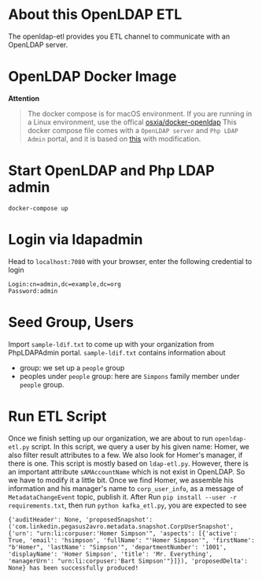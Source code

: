 # About this OpenLDAP ETL
The openldap-etl provides you ETL channel to communicate with an OpenLDAP server.

# OpenLDAP Docker Image
**Attention**
> The docker compose is for macOS environment. If you are running in a Linux environment, use the offical [osxia/docker-openldap](https://github.com/osixia/docker-openldap)
This docker compose file comes with a `OpenLDAP server` and `Php LDAP Admin` portal, and it is based on [this](https://gist.github.com/thomasdarimont/d22a616a74b45964106461efb948df9c) with modification. 

# Start OpenLDAP and Php LDAP admin
```
docker-compose up 
```
# Login via ldapadmin
Head to `localhost:7080` with your browser, enter the following credential to login
``` 
Login:cn=admin,dc=example,dc=org
Password:admin
```

# Seed Group, Users
Import `sample-ldif.txt` to come up with your organization from PhpLDAPAdmin portal. 
`sample-ldif.txt` contains information about 
 * group: we set up a `people` group
 * peoples under `people` group: here are `Simpons` family member under `people` group. 

# Run ETL Script
Once we finish setting up our organization, we are about to run `openldap-etl.py` script. 
In this script, we query a user by his given name: Homer, we also filter result attributes to a few. We also look for Homer's manager, if there is one.
This script is mostly based on `ldap-etl.py`. However, there is an important attribute `sAMAccountName` which is not exist in OpenLDAP. So we have to modify it a little bit.
Once we find Homer, we assemble his information and his manager's name to `corp_user_info`, as a message of `MetadataChangeEvent` topic, publish it. 
After Run `pip install --user -r requirements.txt`, then run `python kafka_etl.py`, you are expected to see
```
{'auditHeader': None, 'proposedSnapshot': ('com.linkedin.pegasus2avro.metadata.snapshot.CorpUserSnapshot', {'urn': "urn:li:corpuser:'Homer Simpson'", 'aspects': [{'active': True, 'email': 'hsimpson', 'fullName': "'Homer Simpson'", 'firstName': "b'Homer", 'lastName': "Simpson'", 'departmentNumber': '1001', 'displayName': 'Homer Simpson', 'title': 'Mr. Everything', 'managerUrn': "urn:li:corpuser:'Bart Simpson'"}]}), 'proposedDelta': None} has been successfully produced! 
```

 
